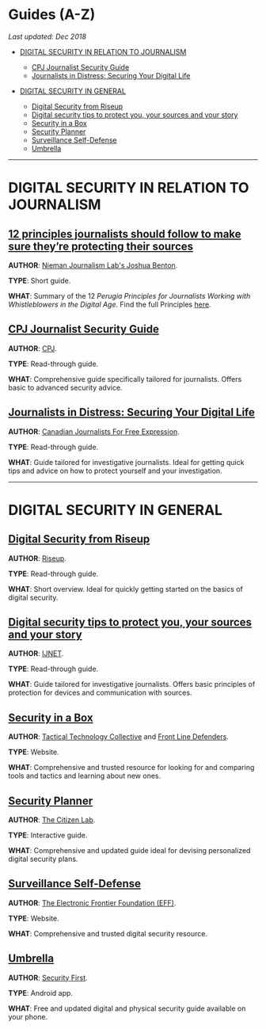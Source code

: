 # Guides (A-Z)

*Last updated: Dec 2018*

* [DIGITAL SECURITY IN RELATION TO JOURNALISM](#DIGITAL-SECURITY-IN-RELATION-TO-JOURNALISM)
  * [CPJ Journalist Security Guide](#cpj-journalist-security-guide)
  * [Journalists in Distress: Securing Your Digital Life](#journalists-in-distress-securing-your-digital-life)

* [DIGITAL SECURITY IN GENERAL](#digital-security-in-general)
  * [Digital Security from Riseup](#digital-security-from-riseup)
  * [Digital security tips to protect you, your sources and your story](#digital-security-tips-to-protect-you-your-sources-and-your-story)
  * [Security in a Box](#security-in-a-box)
  * [Security Planner](#security-planner)
  * [Surveillance Self-Defense](#surveillance-self-defense)
  * [Umbrella](#umbrella)



* * * 

# DIGITAL SECURITY IN RELATION TO JOURNALISM



## **[12 principles journalists should follow to make sure they’re protecting their sources](http://www.niemanlab.org/2019/01/here-are-12-principles-journalists-should-follow-to-make-sure-theyre-protecting-their-sources/)** 

**AUTHOR**: [Nieman Journalism Lab's Joshua Benton](http://www.niemanlab.org/author/jbenton/).

**TYPE**: Short guide.

**WHAT**: Summary of the 12 *Perugia Principles for Journalists Working with Whistleblowers in the Digital Age*. Find the full Principles [here](https://blueprintforfreespeech.net/wp-content/uploads/2019/01/Blueprint_Perugia_Principles.pdf).




## **[CPJ Journalist Security Guide](https://cpj.org/reports/2012/04/journalist-security-guide.php)** 

**AUTHOR**: [CPJ](https://cpj.org/).

**TYPE**: Read-through guide.

**WHAT**: Comprehensive guide specifically tailored for journalists. Offers basic to advanced security advice.




## **[Journalists in Distress: Securing Your Digital Life](https://www.cjfe.org/journalists_in_distress_securing_your_digital_life)** 

**AUTHOR**: [Canadian Journalists For Free Expression](https://www.cjfe.org/).

**TYPE**: Read-through guide.

**WHAT**: Guide tailored for investigative journalists. Ideal for getting quick tips and advice on how to protect yourself and your investigation. 








* * *

# DIGITAL SECURITY IN GENERAL

## **[Digital Security from Riseup](https://riseup.net/en/security)** 

**AUTHOR**: [Riseup](https://riseup.net/en).

**TYPE**: Read-through guide.

**WHAT**: Short overview. Ideal for quickly getting started on the basics of digital security. 


## **[Digital security tips to protect you, your sources and your story](https://ijnet.org/en/story/digital-security-tips-protect-you-your-sources-and-your-story)** 

**AUTHOR**: [IJNET](https://ijnet.org/en).

**TYPE**: Read-through guide.

**WHAT**: Guide tailored for investigative journalists. Offers basic principles of protection for devices and communication with sources. 


## **[Security in a Box](https://securityinabox.org/en/)** 

**AUTHOR**: [Tactical Technology Collective](https://tacticaltech.org/) and [Front Line Defenders](https://www.frontlinedefenders.org/).

**TYPE**: Website.

**WHAT**: Comprehensive and trusted resource for looking for and comparing tools and tactics and learning about new ones.


## **[Security Planner](https://securityplanner.org/#/)** 

**AUTHOR**: [The Citizen Lab](https://citizenlab.ca/).

**TYPE**: Interactive guide.

**WHAT**: Comprehensive and updated guide ideal for devising personalized digital security plans. 


## **[Surveillance Self-Defense](https://ssd.eff.org/en)** 

**AUTHOR**: [The Electronic Frontier Foundation (EFF)](https://www.eff.org/).

**TYPE**: Website.

**WHAT**: Comprehensive and trusted digital security resource.



## **[Umbrella](https://secfirst.org/umbrella/)** 

**AUTHOR**: [Security First](https://secfirst.org/).

**TYPE**: Android app.

**WHAT**: Free and updated digital and physical security guide available on your phone.
